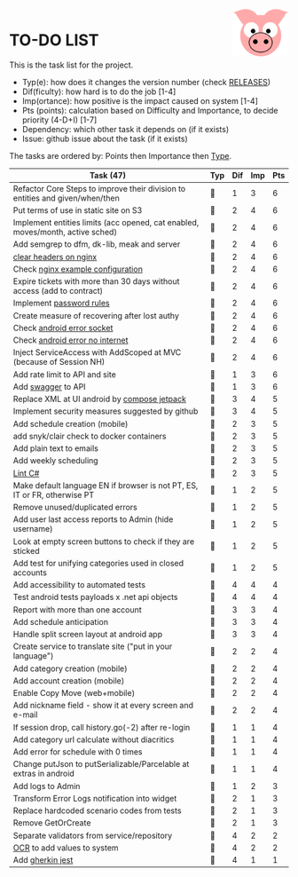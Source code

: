 <img src="../site/MVC/Assets/images/pig-on.svg" height="85" align="right"/>

# TO-DO LIST

This is the task list for the project.

- Typ(e): how does it changes the version number (check [RELEASES](RELEASES.md))
- Dif(ficulty): how hard is to do the job \[1-4\]
- Imp(ortance): how positive is the impact caused on system \[1-4\]
- Pts (points): calculation based on Difficulty and Importance, to decide priority (4-D+I) \[1-7\]
- Dependency: which other task it depends on (if it exists)
- Issue: github issue about the task (if it exists)

The tasks are ordered by: Points then Importance then [Type](RELEASES.md#legend).

| Task (47)                                                                      | Typ | Dif | Imp | Pts |
| ------------------------------------------------------------------------------ | --- | --- | --- | --- |
| Refactor Core Steps to improve their division to entities and given/when/then  | 🐑 |  1  |  3  |  6  |
| Put terms of use in static site on S3                                          | 🐳 |  2  |  4  |  6  |
| Implement entities limits (acc opened, cat enabled, moves/month, active sched) | 🐉 |  2  |  4  |  6  |
| Add semgrep to dfm, dk-lib, meak and server                                    | 🐳 |  2  |  4  |  6  |
| [clear headers on nginx](todo/clear-headers.png)                               | 🐳 |  2  |  4  |  6  |
| Check [nginx example configuration](todo/nginx-example.conf)                   | 🐑 |  2  |  4  |  6  |
| Expire tickets with more than 30 days without access (add to contract)         | 🐑 |  2  |  4  |  6  |
| Implement [password rules]                                                     | 🐑 |  2  |  4  |  6  |
| Create measure of recovering after lost authy                                  | 🐑 |  2  |  4  |  6  |
| Check [android error socket](todo/android-error-socket-closed.log)             | 🐜 |  2  |  4  |  6  |
| Check [android error no internet](todo/android-error-no-internet.log)          | 🐜 |  2  |  4  |  6  |
| Inject ServiceAccess with AddScoped at MVC (because of Session NH)             | 🐜 |  2  |  4  |  6  |
| Add rate limit to API and site                                                 | 🐳 |  1  |  3  |  6  |
| Add [swagger] to API                                                           | 🐳 |  1  |  3  |  6  |
| Replace XML at UI android by [compose jetpack]                                 | 🐉 |  3  |  4  |  5  |
| Implement security measures suggested by github                                | 🐑 |  3  |  4  |  5  |
| Add schedule creation (mobile)                                                 | 🐉 |  2  |  3  |  5  |
| add snyk/clair check to docker containers                                      | 🐳 |  2  |  3  |  5  |
| Add plain text to emails                                                       | 🐳 |  2  |  3  |  5  |
| Add weekly scheduling                                                          | 🐑 |  2  |  3  |  5  |
| [Lint C#]                                                                      | 🐜 |  2  |  3  |  5  |
| Make default language EN if browser is not PT, ES, IT or FR, otherwise PT      | 🐑 |  1  |  2  |  5  |
| Remove unused/duplicated errors                                                | 🐑 |  1  |  2  |  5  |
| Add user last access reports to Admin (hide username)                          | 🐑 |  1  |  2  |  5  |
| Look at empty screen buttons to check if they are sticked                      | 🐜 |  1  |  2  |  5  |
| Add test for unifying categories used in closed accounts                       | 🐜 |  1  |  2  |  5  |
| Add accessibility to automated tests                                           | 🐳 |  4  |  4  |  4  |
| Test android tests payloads x .net api objects                                 | 🐑 |  4  |  4  |  4  |
| Report with more than one account                                              | 🐉 |  3  |  3  |  4  |
| Add schedule anticipation                                                      | 🐳 |  3  |  3  |  4  |
| Handle split screen layout at android app                                      | 🐳 |  3  |  3  |  4  |
| Create service to translate site ("put in your language")                      | 🐉 |  2  |  2  |  4  |
| Add category creation (mobile)                                                 | 🐉 |  2  |  2  |  4  |
| Add account creation (mobile)                                                  | 🐉 |  2  |  2  |  4  |
| Enable Copy Move (web+mobile)                                                  | 🐳 |  2  |  2  |  4  |
| Add nickname field - show it at every screen and e-mail                        | 🐳 |  2  |  2  |  4  |
| If session drop, call history.go(-2) after re-login                            | 🐑 |  1  |  1  |  4  |
| Add category url calculate without diacritics                                  | 🐑 |  1  |  1  |  4  |
| Add error for schedule with 0 times                                            | 🐜 |  1  |  1  |  4  |
| Change putJson to putSerializable/Parcelable at extras in android              | 🐜 |  1  |  1  |  4  |
| Add logs to Admin                                                              | 🐑 |  1  |  2  |  3  |
| Transform Error Logs notification into widget                                  | 🐜 |  2  |  1  |  3  |
| Replace hardcoded scenario codes from tests                                    | 🐜 |  2  |  1  |  3  |
| Remove GetOrCreate                                                             | 🐜 |  2  |  1  |  3  |
| Separate validators from service/repository                                    | 🐑 |  4  |  2  |  2  |
| [OCR] to add values to system                                                  | 🐉 |  4  |  2  |  2  |
| Add [gherkin jest]                                                             | 🐑 |  4  |  1  |  1  |

[compose jetpack]: https://medium.com/@nglauber/jetpack-compose-o-framework-de-ui-do-android-para-os-pr%C3%B3ximos-10-anos-e19adf28e57e
[password rules]: https://cheatsheetseries.owasp.org/cheatsheets/Authentication_Cheat_Sheet.html#implement-proper-password-strength-controls
[gherkin jest]: https://www.npmjs.com/package/gherkin-jest
[Lint C#]: https://medium.com/@michaelparkerdev/linting-c-in-2019-stylecop-sonar-resharper-and-roslyn-73e88af57ebd
[OCR]: https://developers.google.com/ml-kit/vision/text-recognition/android
[template]: dirigir-1tI0z29LBJJAQCYq1fptWCN8jgL6b2yj-
[swagger]: https://learn.microsoft.com/en-us/aspnet/core/tutorials/web-api-help-pages-using-swagger?view=aspnetcore-8.0

